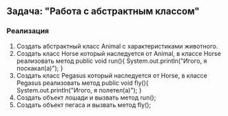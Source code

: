 ## Задача: "Работа с абстрактным классом"

### Реализация
1. Создать абстрактный класс Animal с характеристиками животного.
2. Создать класс Horse который наследуется от Animal, в классе Horse реализовать метод public void run(){ System.out.println("Игого, я поскакал(а)"); }
3. Создать класс Pegasus который наследуется от Horse, в классе Pegasus реализовать метод public void fly(){ System.out.println("Игого, я полетел(а)"); }
4. Создать объект лошади и вызвать метод run();
5. Создать объект пегаса и вызвать метод fly();
